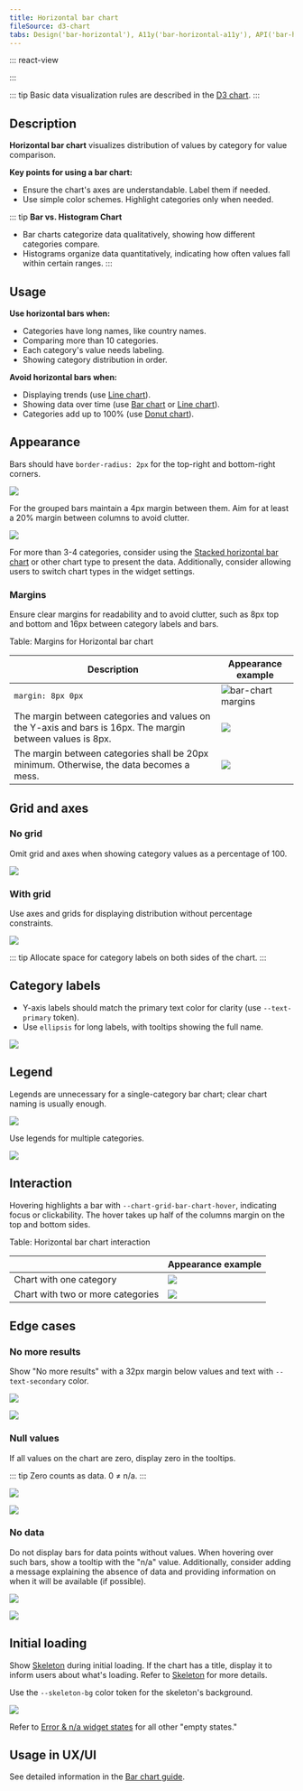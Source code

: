 ```yaml
---
title: Horizontal bar chart
fileSource: d3-chart
tabs: Design('bar-horizontal'), A11y('bar-horizontal-a11y'), API('bar-horizontal-api'), Examples('bar-horizontal-d3-code'), Changelog('d3-chart-changelog')
---
```


::: react-view

<script lang="tsx">
import React from 'react';
import PlaygroundGeneration from '@components/PlaygroundGeneration';
import { chartPlayground } from '@components/ChartPlayground';
import { Chart, BarChartProps } from '@semcore/d3-chart';

const data = [...Array(5).keys()].map((d, i) => ({
  x: i,
  Line1: Math.random() * 10,
  Line2: Math.random() * 10,
}));

const App = PlaygroundGeneration((preview) => {
  const { select, radio, label, bool } = preview('Chart.Bar');

  const {
    direction,
    alignItems,
    showTotalInTooltip,
    justifyContent,
    showXAxis,
    showYAxis,
    showTooltip,
    showLegend,
    legendProps,
    patterns,
  } = chartPlayground({ select, radio, label, bool }, { invertAxis: true });

  const chartProps: BarChartProps = {
    data,
    groupKey: 'x',
    plotWidth: 300,
    plotHeight: 300,
    showTotalInTooltip,
    direction,
    showTooltip,
    showXAxis,
    showYAxis,
    alignItems,
    justifyContent,
    patterns,
  };

  if (showLegend) {
    chartProps.legendProps = legendProps;
  } else {
    chartProps.showLegend = false;
  }

  return <Chart.Bar {...chartProps} invertAxis={true} />;
}, {filterProps: ['data']});
</script>

:::

::: tip
Basic data visualization rules are described in the [D3 chart](/data-display/d3-chart/d3-chart).
:::

## Description

**Horizontal bar chart** visualizes distribution of values by category for value comparison.

**Key points for using a bar chart:**

- Ensure the chart's axes are understandable. Label them if needed.
- Use simple color schemes. Highlight categories only when needed.

::: tip
**Bar vs. Histogram Chart**

- Bar charts categorize data qualitatively, showing how different categories compare.
- Histograms organize data quantitatively, indicating how often values fall within certain ranges.
:::

## Usage

**Use horizontal bars when:**

- Categories have long names, like country names.
- Comparing more than 10 categories.
- Each category's value needs labeling.
- Showing category distribution in order.

**Avoid horizontal bars when:**

- Displaying trends (use [Line chart](/data-display/line-chart/line-chart)).
- Showing data over time (use [Bar chart](/data-display/bar-chart/bar-chart) or [Line chart](/data-display/line-chart/line-chart)).
- Categories add up to 100% (use [Donut chart](/data-display/donut-chart/donut-chart)).

## Appearance

Bars should have `border-radius: 2px` for the top-right and bottom-right corners. 

![](static/one-cat.png)

For the grouped bars maintain a 4px margin between them. Aim for at least a 20% margin between columns to avoid clutter.

![](static/two-cat.png)

For more than 3-4 categories, consider using the [Stacked horizontal bar chart](/data-display/stacked-horizontal-bar/stacked-horizontal-bar) or other chart type to present the data. Additionally, consider allowing users to switch chart types in the widget settings.

### Margins

Ensure clear margins for readability and to avoid clutter, such as 8px top and bottom and 16px between category labels and bars.

Table: Margins for Horizontal bar chart

| Description                                                                                                | Appearance example                         |
| ---------------------------------------------------------------------------------------------------------- | ------------------------------------------ |
| `margin: 8px 0px`                                                                                          | ![bar-chart margins](static/margins-1.png) |
| The margin between categories and values on the Y-axis and bars is 16px. The margin between values is 8px. | ![](static/margins-2.png) |
| The margin between categories shall be 20px minimum. Otherwise, the data becomes a mess.                   | ![](static/margins-3.png) |

## Grid and axes

### No grid

Omit grid and axes when showing category values as a percentage of 100.

![](static/one-cat.png)

### With grid

Use axes and grids for displaying distribution without percentage constraints.

![](static/grid.png)

::: tip
Allocate space for category labels on both sides of the chart.
:::

## Category labels

- Y-axis labels should match the primary text color for clarity (use `--text-primary` token).
- Use `ellipsis` for long labels, with tooltips showing the full name.

![](static/label.png)

## Legend

Legends are unnecessary for a single-category bar chart; clear chart naming is usually enough.

![](static/hor-bar-example.png)

Use legends for multiple categories.

![](static/hor-legend.png)

## Interaction

Hovering highlights a bar with `--chart-grid-bar-chart-hover`, indicating focus or clickability. The hover takes up half of the columns margin on the top and bottom sides.

Table: Horizontal bar chart interaction

|                                   | Appearance example      |
| --------------------------------- | ----------------------- |
| Chart with one category           | ![](static/hover-1.png) |
| Chart with two or more categories | ![](static/hover-2.png) |

## Edge cases

### No more results

Show "No more results" with a 32px margin below values and text with `--text-secondary` color.

![](static/no-more-bar-horizontal.png)

![](static/no-more-2.png)

### Null values

If all values on the chart are zero, display zero in the tooltips.

::: tip
Zero counts as data. 0 ≠ n/a.
:::

![](static/null-bar-horizontal.png)

![](static/null-2.png)

### No data

Do not display bars for data points without values. When hovering over such bars, show a tooltip with the "n/a" value. Additionally, consider adding a message explaining the absence of data and providing information on when it will be available (if possible).

![](static/na.png)

![](static/na-2.png)

## Initial loading

Show [Skeleton](/components/skeleton/skeleton) during initial loading. If the chart has a title, display it to inform users about what's loading. Refer to [Skeleton](/components/skeleton/skeleton) for more details.

Use the `--skeleton-bg` color token for the skeleton's background.

![](static/skeleton.png)

Refer to [Error & n/a widget states](/components/widget-empty/widget-empty) for all other "empty states."

## Usage in UX/UI

See detailed information in the [Bar chart guide](/data-display/bar-chart/bar-chart#usage-in-ux-ui).
